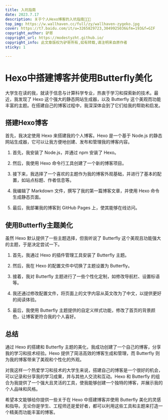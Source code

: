 ```yaml
---
title: 入坑指南
date: 2023.7.17
description: 关于个人Hexo博客的入坑指南🤪🤪🤪
top_img: https://w.wallhaven.cc/full/zy/wallhaven-zygeko.jpg
cover: https://t7.baidu.com/it/u=3265829723,3049925036&fm=193&f=GIF
copyright_author: 驴哥
copyright_url: https://modestyzht.github.io/
copyright_info: 此文章版权为驴哥所有,如有转载,请注明来自原作者
sticky: 1

---
```


# Hexo中搭建博客并使用Butterfly美化

大学生在读的我，就读于信息与计算科学专业，热衷于学习和探索新的技术。最近，我发现了 Hexo 这个强大的静态网站生成器，以及 Butterfly 这个美观而功能丰富的主题。在搭建自己的博客过程中，我深深体会到了它们给我的帮助和启发。

## 搭建Hexo博客

首先，我决定使用 Hexo 来搭建我的个人博客。Hexo 是一个基于 Node.js 的静态网站生成器，它可以让我方便地创建、发布和管理我的博客内容。

1. 首先，我安装了 Node.js，并通过 npm 安装了 Hexo。

2. 然后，我使用 Hexo 命令行工具创建了一个新的博客项目。

3. 接下来，我选择了一个喜欢的主题作为我的博客外观基础，并进行了基本的配置，如站点标题、作者信息等。

4. 我编辑了 Markdown 文件，撰写了我的第一篇博客文章，并使用 Hexo 命令生成静态页面。

5. 最后，我部署我的博客到 GitHub Pages 上，使其能够在线访问。

## 使用Butterfly主题美化

虽然 Hexo 默认提供了一些主题选择，但我听说了 Butterfly 这个美观且功能强大的主题，于是决定尝试一下。

1. 首先，我通过 Hexo 的插件管理工具安装了 Butterfly 主题。

2. 然后，我在 Hexo 的配置文件中切换了主题设置为 Butterfly。

3. 接着，我对 Butterfly 主题进行了一些个性化定制，如修改导航栏、设置标语等。

4. 我还通过修改配置文件，将页面上的文字内容从英文改为了中文，以提供更好的阅读体验。

5. 最后，我使用 Butterfly 主题提供的自定义样式功能，修改了首页的背景颜色，让博客更符合我的个人喜好。

## 总结

通过 Hexo 的搭建和 Butterfly 主题的美化，我成功创建了一个自己的博客，分享我的学习和技术经验。Hexo 提供了简洁高效的博客生成和管理，而 Butterfly 则为我的博客带来了美观和个性化的外观。

对我这样一个热爱学习和技术的大学生来说，搭建自己的博客是一个很好的机会，可以记录和分享我的学习成果，并与其他人交流和互动。Hexo 和 Butterfly 的组合为我提供了一个强大且灵活的工具，使我能够创建一个独特的博客，并展示我的个人品味和风格。

希望本文能够给你提供一些关于在 Hexo 中搭建博客并使用 Butterfly 美化的灵感和指导。无论你是学生、工程师还是爱好者，都可以利用这些工具和主题来打造一个精美而功能丰富的博客。
